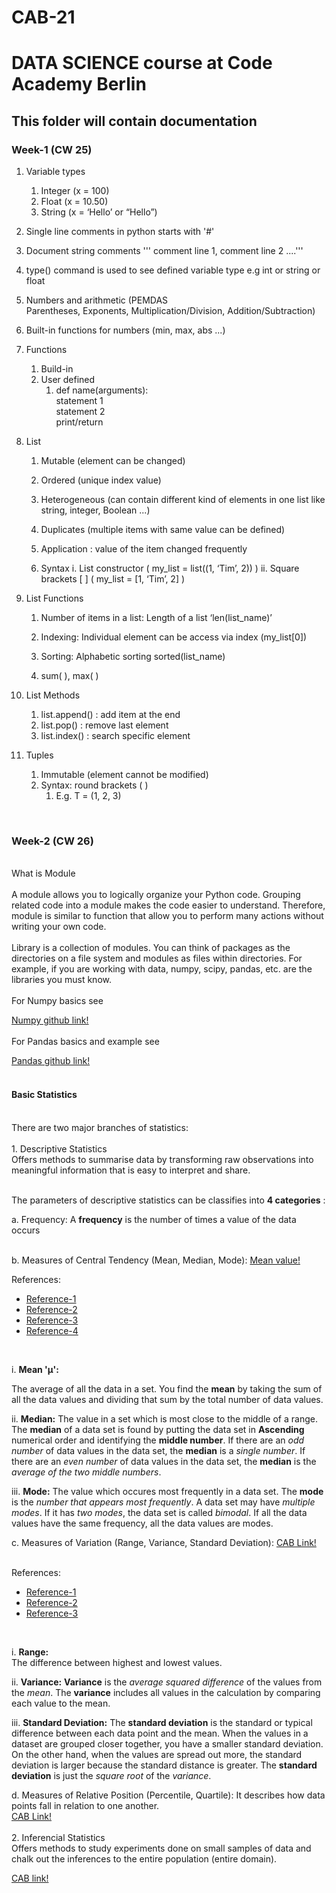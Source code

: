 
# CAB-21

# DATA SCIENCE course at Code Academy Berlin

## This folder will contain documentation

### Week-1 (CW 25)

1. Variable types
	1. Integer (x = 100)
	1. Float (x = 10.50)
	1. String (x = ‘Hello’ or “Hello”)

1. Single line comments in python starts with '#'

1. Document string comments ''' comment line 1, comment line 2 ....'''

1. type() command is used to see defined variable type e.g int or string or float

1. Numbers and arithmetic (PEMDAS Parentheses, Exponents, Multiplication/Division, Addition/Subtraction)

1. Built-in functions for numbers (min, max, abs ...)

1. Functions
	1. Build-in
	1. User defined
		1. def name(arguments):<br />
			statement 1<br />
			statement 2<br />
			print/return<br />

1. List 
	1. Mutable (element can be changed)
	1. Ordered (unique index value)
	1. Heterogeneous (can contain different kind of elements in one list like string, integer, Boolean ...)
	1. Duplicates (multiple items with same value can be defined)
	1. Application : value of the item changed frequently

	1. Syntax
		i. List constructor ( my_list = list((1, ‘Tim’, 2)) )
		ii. Square brackets [ ] ( my_list = [1, ‘Tim’, 2] )

1. List Functions
	1. Number of items in a list: Length of a list ‘len(list_name)’

	1. Indexing: Individual element can be access via index (my_list[0])
	1. Sorting: Alphabetic sorting sorted(list_name)
	1. sum( ), max( )
 
1. List Methods
	1. list.append() : add item at the end
	1. list.pop() : remove last element
	1. list.index() : search specific element
1. Tuples
	1. Immutable (element cannot be modified)
	1. Syntax: round brackets ( )
		1. E.g. T = (1, 2, 3)

<br />

### Week-2 (CW 26)
<br/>
What is Module <br/>
<br/>
A module allows you to logically organize your Python code. Grouping related code into a module makes the code easier to understand. Therefore, module is similar to function that allow you to perform many actions without writing your own code. <br/>
<br/>
Library is a collection of modules. You can think of packages as the directories on a file system and modules as files within directories. For example, if you are working with data, numpy, scipy, pandas, etc. are the libraries you must know. <br/>
<br/>
For Numpy basics see 

[Numpy github link!](https://github.com/Daredeveil/CAB-21/blob/main/numpy_ex.ipynb) <br/>
<br/>
For Pandas basics and example see 

[Pandas github link!](https://github.com/Daredeveil/CAB-21/blob/main/Pandas_basic.ipynb) <br/>
<br/>

#### Basic Statistics
<br/>
There are two major branches of statistics: <br/>
<br/>
1. Descriptive Statistics <br/>
Offers methods to summarise data by transforming raw observations into meaningful information that is easy to interpret and share. <br/>
<br/>

The parameters of descriptive statistics can be classifies into **4 categories** :
<br/>

a. Frequency: A **frequency** is the number of times a value of the data occurs <br/>
<br/>

b. Measures of Central Tendency (Mean, Median, Mode):
[Mean value!](https://i0.wp.com/dsft.code-data-ai.com/wp-content/uploads/2019/12/1-stat-4.jpg?w=600&ssl=1)
<br/>

References: 
* [Reference-1](https://www.calculators.org/math/mean-median-mode.php)
* [Reference-2](http://statisticshelper.com/mean-median-mode-calculator#answer)
* [Reference-3](https://www.youtube.com/watch?v=zjHfAhcU6kE&ab_channel=TheOrganicChemistryTutor)
* [Reference-4](https://www.youtube.com/watch?v=GaEvFaVa6OU&ab_channel=WendymathsIsacsson)
<br/>

i. **Mean 'μ':**
<br/>

The average of all the data in a set. You find the **mean** by taking the sum of all the data values and dividing that sum by the total number of data values.
<br/>

ii. **Median:**
The value in a set which is most close to the middle of a range. The **median** of a data set is found by putting the data set in **Ascending** numerical order and identifying the **middle number**. If there are an *odd number* of data values in the data set, the **median** is a *single number*. If there are an *even number* of data values in the data set, the **median** is the *average of the two middle numbers*.
<br/>

iii. **Mode:**
The value which occures most frequently in a data set. The **mode** is the *number that appears most frequently*. A data set may have *multiple modes*. If it has *two modes*, the data set is called *bimodal*. If all the data values have the same frequency, all the data values are modes.
<br/>

c. Measures of Variation (Range, Variance, Standard Deviation): [CAB Link!](https://dsft.code-data-ai.com/stats-1/#:~:text=The-,parameters,-Variance%20and%20Standard)<br/>
<br/>

References: 
* [Reference-1](https://statisticsbyjim.com/basics/variability-range-interquartile-variance-standard-deviation/)
* [Reference-2](https://online.stat.psu.edu/stat500/lesson/1/1.5/1.5.3)
* [Reference-3](https://stattrek.com/descriptive-statistics/variability.aspx)
<br/>

i. **Range:**
<br/>
The difference between highest and lowest values.
<br/>

ii. **Variance:**
**Variance** is the *average squared difference* of the values from the *mean*. The **variance** includes all values in the calculation by comparing each value to the mean.
<br/>

iii. **Standard Deviation:**
The **standard deviation** is the standard or typical difference between each data point and the mean. When the values in a dataset are grouped closer together, you have a smaller standard deviation. On the other hand, when the values are spread out more, the standard deviation is larger because the standard distance is greater.
The **standard deviation** is just the *square root* of the *variance*.
<br/>

d. Measures of Relative Position (Percentile, Quartile): It describes how data points fall in relation to one another.<br/>
[CAB Link!](https://dsft.code-data-ai.com/stats-1/#:~:text=points%20fall%C2%A0in-,relation,-to%C2%A0one%20another)
<br/>
<br/>
2. Inferencial Statistics <br/>
Offers methods to study experiments done on small samples of data and chalk out the inferences to the entire population (entire domain).<br/>

[CAB link!](https://dsft.code-data-ai.com/stats-1/#:~:text=in%20overall%20distribution%20%3F-,Inferential%20Statistics,-Inferential%20statistics%20use)
